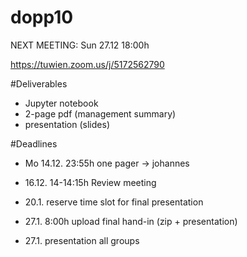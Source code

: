 # dopp10

NEXT MEETING: Sun 27.12 18:00h

https://tuwien.zoom.us/j/5172562790


#Deliverables
- Jupyter notebook
- 2-page pdf (management summary)
- presentation (slides)

#Deadlines
- Mo 14.12. 23:55h one pager -> johannes


- 16.12. 14-14:15h Review meeting 
- 20.1. reserve time slot for final presentation
- 27.1. 8:00h upload final hand-in (zip + presentation)
- 27.1. presentation all groups





